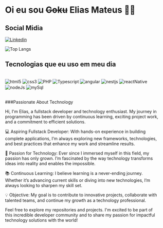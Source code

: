 # Oi eu sou ~~Goku~~ Elias Mateus 👋🏻

## Social Midia
[![Linkedin](https://img.shields.io/badge/LinkedIn-0077B5?style=for-the-badge&logo=linkedin&logoColor=white)](https://www.linkedin.com/in/elias-mateus-56252419a/)

![Top Langs](https://github-readme-stats.vercel.app/api/top-langs/?username=EliasMateu&size_weight=0.5&count_weight=0.5)

## Tecnologias que eu uso em meu dia

<div style="display: inline_block"><br/>
    <img align="center" alt="html5" src="https://img.shields.io/badge/HTML5-E34F26?style=for-the-badge&logo=html5&logoColor=white">
    <img align="center" alt="css3" src="https://img.shields.io/badge/CSS3-1572B6?style=for-the-badge&logo=css3&logoColor=white">
    <img align="center" alt="PHP" src="https://img.shields.io/badge/PHP-777BB4?style=for-the-badge&logo=php&logoColor=white">
    <img align="center" alt="Typescript" src="https://img.shields.io/badge/TypeScript-007ACC?style=for-the-badge&logo=typescript&logoColor=white">
    <img align="center" alt="angular" src="https://img.shields.io/badge/Angular-ED003C?style=for-the-badge&logo=angular&logoColor=white">
    <img align="center" alt="nestjs" src="https://img.shields.io/badge/NestJS-E0234E?style=for-the-badge&logo=nestjs&logoColor=white">
    <img align="center" alt="reactNative" src="https://img.shields.io/badge/React_Native-20232A?style=for-the-badge&logo=react&logoColor=61DAFB">
    <img align="center" alt="nodeJs" src="https://img.shields.io/badge/Node.js-43853D?style=for-the-badge&logo=node.js&logoColor=white">
    <img align="center" alt="mySql" src="https://img.shields.io/badge/MySQL-00000F?style=for-the-badge&logo=mysql&logoColor=white">
</div><br/>

###Passionate About Technology

Hi, I'm Elias, a fullstack developer and technology enthusiast. My journey in programming has been driven by continuous learning, exciting project work, and a commitment to efficient solutions.

💻 Aspiring Fullstack Developer: With hands-on experience in building complete applications, I’m always exploring new frameworks, technologies, and best practices that enhance my work and streamline results.

🌟 Passion for Technology: Ever since I immersed myself in this field, my passion has only grown. I’m fascinated by the way technology transforms ideas into reality and enables the impossible.

📚 Continuous Learning: I believe learning is a never-ending journey. Whether it’s advancing current skills or diving into new technologies, I’m always looking to sharpen my skill set.

💡 Objective: My goal is to contribute to innovative projects, collaborate with talented teams, and continue my growth as a technology professional.

Feel free to explore my repositories and projects. I'm excited to be part of this incredible developer community and to share my passion for impactful technology solutions with the world!
